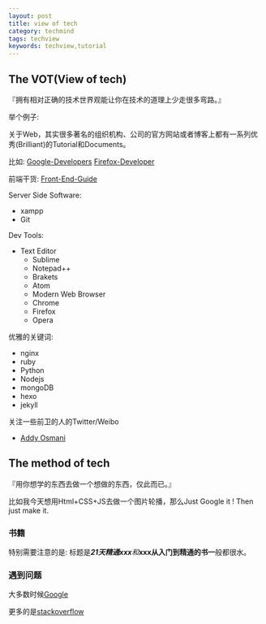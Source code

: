 ```yaml
---
layout: post
title: view of tech
category: techmind
tags: techview
keywords: techview,tutorial
---
```


## The VOT(View of tech)
> 
『拥有相对正确的技术世界观能让你在技术的道理上少走很多弯路。』

举个例子:

关于Web，其实很多著名的组织机构、公司的官方网站或者博客上都有一系列优秀(Brilliant)的Tutorial和Documents。

比如:
[Google-Developers](https://developers.google.com/web)
[Firefox-Developer](https://developer.mozilla.org/en-US/Learn)

前端干货:
[Front-End-Guide](https://github.com/Front-End-Developers-Hunan/Front-End-Develop-Guide)

Server Side Software:

- xampp
- Git

Dev Tools:

- Text Editor
	- Sublime
	- Notepad++
	- Brakets
	- Atom  
	- Modern Web Browser
	- Chrome
	- Firefox
	- Opera

优雅的关键词:

- nginx
- ruby
- Python
- Nodejs
- mongoDB
- hexo
- jekyll



关注一些前卫的人的Twitter/Weibo

- [Addy Osmani](https://twitter.com/addyosmani)

## The method of tech

『用你想学的东西去做一个想做的东西，仅此而已。』

比如我今天想用Html+CSS+JS去做一个图片轮播，那么Just Google it ! Then just make it.

### 书籍
特别需要注意的是: 标题是***21天精通xxx**和***xxx从入门到精通的书一**般都很水。

### 遇到问题
大多数时候[Google](http://www.google.com)

更多的是[stackoverflow](http://stackoverflow.com/)
